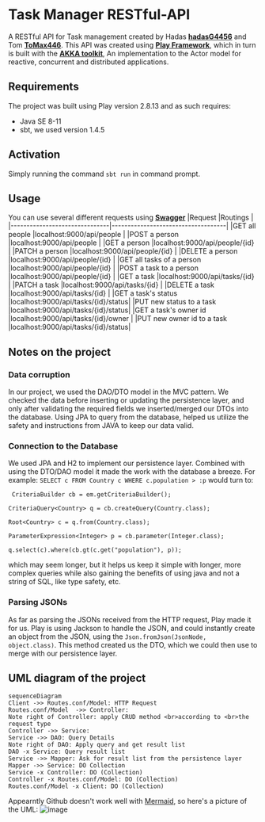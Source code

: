 # Task Manager RESTful-API
A RESTful API for Task management created by Hadas [**hadasG4456**](https://github.com/hadasG4456) and Tom [**ToMax446**](https://github.com/ToMax446).
This API was created using [**Play Framework**](https://www.playframework.com/), which in turn is built with the [**AKKA toolkit**](https://akka.io/), An implementation to the Actor model for reactive, concurrent and distributed applications.



## Requirements
The project was built using Play version 2.8.13 and as such requires:
 - Java SE 8-11
 - sbt, we used version 1.4.5

## Activation

Simply running the command `sbt run` in command prompt.

## Usage
You can use several different requests using [**Swagger**](http://mbarsinai.com/files/bgu/2022a/miniproj/swagger/#/)
|Request                        |Routings                            |
|-------------------------------|------------------------------------|
|GET all people                 |localhost:9000/api/people           |
|POST a person                  |localhost:9000/api/people           |
|GET a person                   |localhost:9000/api/people/{id}      |
|PATCH a person                 |localhost:9000/api/people/{id}      |
|DELETE a person                |localhost:9000/api/people/{id}      |
|GET all tasks of a person      |localhost:9000/api/people/{id}      |
|POST a task to a person        |localhost:9000/api/people/{id}      |
|GET a task                     |localhost:9000/api/tasks/{id}       |
|PATCH a task                   |localhost:9000/api/tasks/{id}       |
|DELETE a task                  |localhost:9000/api/tasks/{id}       |
|GET a task's status            |localhost:9000/api/tasks/{id}/status|
|PUT new status to a task       |localhost:9000/api/tasks/{id}/status|
|GET a task's owner id          |localhost:9000/api/tasks/{id}/owner |
|PUT new owner id to a task     |localhost:9000/api/tasks/{id}/status|


## Notes on the project

### Data corruption
In our project, we used the DAO/DTO model in the MVC pattern. We checked the data before inserting or updating the persistence layer, and only after validating the required fields we inserted/merged our DTOs into the database. Using JPA to query from the database, helped us utilize the safety and instructions from JAVA to keep our data valid.
### Connection to the Database
We used JPA and H2 to implement our persistence layer. Combined with using the DTO/DAO model it made the work with the database a breeze.
For example: `SELECT c FROM Country c WHERE c.population > :p` would turn to:

` CriteriaBuilder cb = em.getCriteriaBuilder();`

`CriteriaQuery<Country> q = cb.createQuery(Country.class);`

`Root<Country> c = q.from(Country.class);`

`ParameterExpression<Integer> p = cb.parameter(Integer.class);`

`q.select(c).where(cb.gt(c.get("population"), p)); `

which may seem longer, but it helps us keep it simple with longer, more complex queries while also gaining the benefits of using java and not a string of SQL, like type safety, etc.
### Parsing JSONs
As far as parsing the JSONs received from the HTTP request, Play made it for us. Play is using Jackson to handle the JSON, and could instantly create an object from the JSON, using the `Json.fromJson(JsonNode, object.class)`. This method created us the DTO, which we could then use to merge with our persistence layer.


## UML diagram of the project

```mermaid
sequenceDiagram
Client ->> Routes.conf/Model: HTTP Request
Routes.conf/Model  ->> Controller: 
Note right of Controller: apply CRUD method <br>according to <br>the request type 
Controller ->> Service: 
Service ->> DAO: Query Details
Note right of DAO: Apply query and get result list
DAO -x Service: Query result list
Service ->> Mapper: Ask for result list from the persistence layer
Mapper ->> Service: DO Collection
Service -x Controller: DO (Collection)
Controller -x Routes.conf/Model: DO (Collection) 
Routes.conf/Model -x Client: DO (Collection)
```
Appearntly Github doesn't work well with [Mermaid](https://mermaidjs.github.io/), so here's a picture of the UML:
![image](https://user-images.githubusercontent.com/73893106/152239423-1e8134ec-d63c-4c66-8fb9-376e745d9ffa.png)

